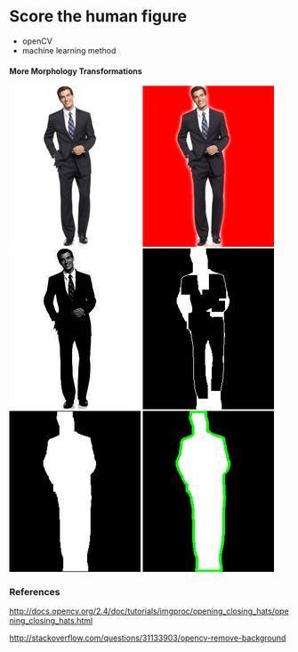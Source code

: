# Score the human figure

- openCV
- machine learning method

#### More Morphology Transformations

<img alt="keywords-data" src="image/1.jpg"/>
<img alt="keywords-data" src="image/masked.png"/>
<img alt="keywords-data" src="image/gray_img.png"/>
<img alt="keywords-data" src="image/gray.png"/>
<img alt="keywords-data" src="image/1_noback.png"/>
<img alt="keywords-data" src="image/1_noback_contour.png"/>

### References

http://docs.opencv.org/2.4/doc/tutorials/imgproc/opening_closing_hats/opening_closing_hats.html

http://stackoverflow.com/questions/31133903/opencv-remove-background


